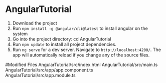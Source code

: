 # AngularTutorial

1. Download the project
2. Run `npm install -g @angular/cli@latest` to install angular on the system
3. Go into the project directory:  cd AngularTutorial
4. Run `npm update` to install all project dependencies.
5. Run `ng serve` for a dev server. Navigate to `http://localhost:4200/`. The app will automatically reload if you change any of the source files.


#Modified Files
AngularTutorial/src/index.html
AngularTutorial/src/main.ts
AngularTutorial/src/app/app.component.ts
AngularTutorial/src/app.module.ts







